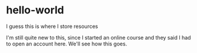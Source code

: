 # hello-world
I guess this is where I store resources

I'm still quite new to this, since I started an online course and they said I had to open an account here.
We'll see how this goes.
